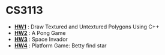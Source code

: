 # CS3113

*  **[HW1](https://github.com/evve212233/CS3113/tree/master/hw1/NYUCodebase)** : Draw Textured and Untextured Polygons Using C++
*  **[HW2](https://github.com/evve212233/CS3113/blob/master/hw2/NYUCodebase/NYUCodebase/)** : A Pong Game
*  **[HW3](https://github.com/evve212233/CS3113/tree/master/hw3/NYUCodebase/NYUCodebase/)** : Space Invador
*  **[HW4](https://github.com/evve212233/CS3113/tree/master/Platform%20Game/CS3113/project_template/Windows/NYUCodebase/NYUCodebase)** : Platform Game: Betty find star
